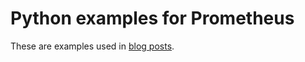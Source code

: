# Python examples for Prometheus

These are examples used in [blog posts](http://www.robustperception.io/blog/).
